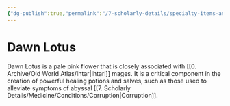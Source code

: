 ```yaml
---
{"dg-publish":true,"permalink":"/7-scholarly-details/specialty-items-and-materials/plants-and-fungi/dawn-lotus/","noteIcon":""}
---
```


# Dawn Lotus

Dawn Lotus is a pale pink flower that is closely associated with [[0. Archive/Old World Atlas/Ihtar\|Ihtari]] mages. It is a critical component in the creation of powerful healing potions and salves, such as those used to alleviate symptoms of abyssal [[7. Scholarly Details/Medicine/Conditions/Corruption\|Corruption]]. 